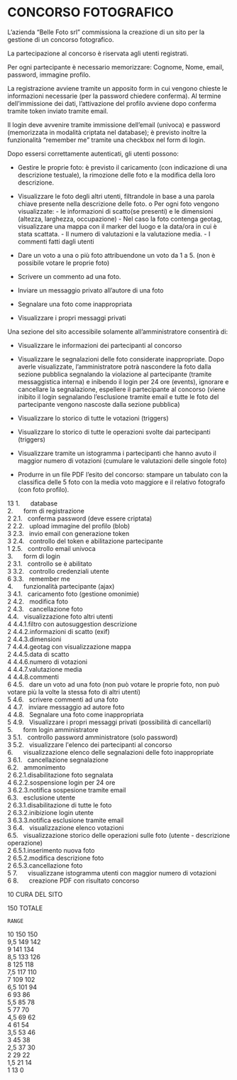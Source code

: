 # CONCORSO FOTOGRAFICO

L’azienda “Belle Foto srl” commissiona la creazione di un sito per la gestione di un concorso fotografico.

La partecipazione al concorso è riservata agli utenti registrati.

Per ogni partecipante è necessario memorizzare: Cognome, Nome, email, password, immagine profilo.

La registrazione avviene tramite un apposito form in cui vengono chieste le informazioni necessarie (per la password chiedere conferma). Al termine dell’immissione dei dati, l’attivazione del profilo avviene dopo conferma tramite token inviato tramite email.

Il login deve avvenire tramite immissione dell’email (univoca) e password (memorizzata in modalità criptata nel database); è previsto inoltre la funzionalità “remember me” tramite una checkbox nel form di login.

Dopo essersi correttamente autenticati, gli utenti possono:

- Gestire le proprie foto: è previsto il caricamento (con indicazione di una descrizione testuale), la
rimozione delle foto e la modifica della loro descrizione.

- Visualizzare le foto degli altri utenti, filtrandole in base a una parola chiave presente nella
descrizione delle foto.
	o Per ogni foto vengono visualizzate:
		- le informazioni di scatto(se presenti) e le dimensioni (altezza, larghezza, occupazione)
		- Nel caso la foto contenga geotag, visualizzare una mappa con il marker del luogo e la data/ora in cui è stata scattata.
		- Il numero di valutazioni e la valutazione media.
		- I commenti fatti dagli utenti

- Dare un voto a una o più foto attribuendone un voto da 1 a 5. (non è possibile votare le proprie
foto)

- Scrivere un commento ad una foto.

- Inviare un messaggio privato all’autore di una foto

- Segnalare una foto come inappropriata

- Visualizzare i propri messaggi privati

Una sezione del sito accessibile solamente all’amministratore consentirà di:

- Visualizzare le informazioni dei partecipanti al concorso

- Visualizzare le segnalazioni delle foto considerate inappropriate. Dopo averle visualizzate, l’amministratore potrà nascondere la foto dalla sezione pubblica segnalando la violazione al partecipante (tramite messaggistica interna) e inibendo il login per 24 ore (events), ignorare e cancellare la segnalazione, espellere il partecipante al concorso (viene inibito il login segnalando l’esclusione tramite email e tutte le foto del partecipante vengono nascoste dalla sezione pubblica)

- Visualizzare lo storico di tutte le votazioni (triggers)

- Visualizzare lo storico di tutte le operazioni svolte dai partecipanti (triggers)

- Visualizzare tramite un istogramma i partecipanti che hanno avuto il maggior numero di votazioni (cumulare le valutazioni delle singole foto)

- Produrre in un file PDF l’esito del concorso: stampare un tabulato con la classifica delle 5 foto con la media voto maggiore e il relativo fotografo (con foto profilo).




																									
																									
13	1.      database																								
	2.      form di registrazione																								
2	2.1.   conferma password (deve essere criptata)																								
2	2.2.   upload immagine del profilo (blob)																								
3	2.3.   invio email con generazione token																								
3	2.4.   controllo del token e abilitazione partecipante																								
1	2.5.   controllo email univoca																								
	3.      form di login																								
2	3.1.   controllo se è abilitato																								
3	3.2.   controllo credenziali utente																								
6	3.3.   remember me																								
	4.      funzionalità partecipante (ajax)																								
3	4.1.   caricamento foto (gestione omonimie)																								
2	4.2.   modifica foto																								
2	4.3.   cancellazione foto																								
	4.4.   visualizzazione foto altri utenti																								
4	4.4.1.filtro con autosuggestion descrizione																								
2	4.4.2.informazioni di scatto (exif)																								
2	4.4.3.dimensioni																								
7	4.4.4.geotag con visualizzazione mappa																								
2	4.4.5.data di scatto																								
4	4.4.6.numero di votazioni																								
4	4.4.7.valutazione media																								
4	4.4.8.commenti																								
6	4.5.   dare un voto ad una foto (non può votare le proprie foto, non può votare più la volte la stessa foto di altri utenti)																								
5	4.6.   scrivere commenti ad una foto																								
4	4.7.   inviare messaggio ad autore foto																								
4	4.8.   Segnalare una foto come inappropriata																								
5	4.9.   Visualizzare i propri messaggi privati (possibilità di cancellarli)																								
	5.      form login amministratore																								
3	5.1.   controllo password amministratore (solo password)																								
3	5.2.   visualizzare l'elenco dei partecipanti al concorso																								
	6.      visualizzazione elenco delle segnalazioni delle foto inappropriate																								
3	6.1.   cancellazione segnalazione																								
	6.2.   ammonimento																								
2	6.2.1.disabilitazione foto segnalata																								
4	6.2.2.sospensione login per 24 ore																								
3	6.2.3.notifica sospesione tramite email																								
	6.3.   esclusione utente																								
2	6.3.1.disabilitazione di tutte le foto																								
2	6.3.2.inibizione login utente																								
3	6.3.3.notifica esclusione tramite email																								
3	6.4.   visualizzazione elenco votazioni																								
	6.5.   visualizzazione storico delle operazioni sulle foto (utente - descrizione operazione)																								
2	6.5.1.inserimento nuova foto																								
2	6.5.2.modifica descrizione foto																								
2	6.5.3.cancellazione foto																								
5	7.      visualizzane istogramma utenti con maggior numero di votazioni																								
6	8.      creazione PDF con risultato concorso																								
																									
10	CURA DEL SITO																								
																									
150	TOTALE																								
																									
	RANGE																								
10	150	150																							
9,5	149	142																							
9	141	134																							
8,5	133	126																							
8	125	118																							
7,5	117	110																							
7	109	102																							
6,5	101	94																							
6	93	86																							
5,5	85	78																							
5	77	70																							
4,5	69	62																							
4	61	54																							
3,5	53	46																							
3	45	38																							
2,5	37	30																							
2	29	22																							
1,5	21	14																							
1	13	0																				
